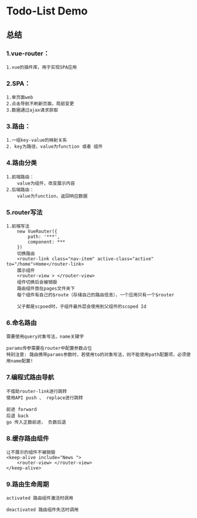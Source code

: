 # Todo-List Demo

## 总结

### 1.vue-router：
    1.vue的插件库，用于实现SPA应用

### 2.SPA：
    1.单页面web
    2.点击导航不刷新页面，局部变更
    3.数据通过ajax请求获取

### 3.路由：
    1.一组key-value的映射关系
    2. key为路径，value为function 或者 组件

### 4.路由分类
    1.前端路由： 
        value为组件，改变展示内容
    2.后端路由：
        value为function，返回响应数据

### 5.router写法
    1.前端写法
        new VueRouter({
            path: '***',
            component: ***
        })
        切换路由
        <router-link class="nav-item" active-class="active" to="/home">Home</router-link>
        展示组件
        <router-view > </router-view>
        组件切换后会被销毁
        路由组件放在pages文件夹下
        每个组件有自己的$route（存储自己的路由信息），一个应用只有一个$router

        父子都是scpoed时，子组件最外层会使用到父组件的scoped Id

### 6.命名路由
    需要使用query对象写法，name关键字

    params传参需要在router中配置参数占位
    特别注意: 路由携带params参数时，若使用to的对象写法，则不能使用path配置项，必须使用name配置!

### 7.编程式路由导航
    不借助router-link进行跳转
    使用API push 、 replace进行跳转

    前进 forward
    后退 back
    go 传入正数前进， 负数后退

### 8.缓存路由组件
    让不展示的组件不被销毁
    <keep-alive include="News ">
        <router-view> </router-view>
    </keep-alive>

### 9.路由生命周期
    activated 路由组件激活时调用

    deactivated 路由组件失活时调用
